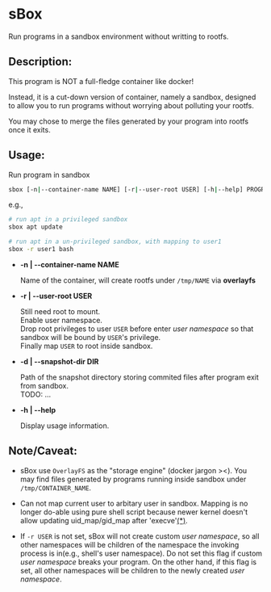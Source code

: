 # sBox

Run programs in a sandbox environment without writting to rootfs.


## Description:

This program is NOT a full-fledge container like docker!

Instead, it is a cut-down version of container, namely a sandbox, designed 
to allow you to run programs without worrying about polluting your rootfs.

You may chose to merge the files generated by your program into rootfs 
once it exits.


## Usage: 

Run program in sandbox

```bash
sbox [-n|--container-name NAME] [-r|--user-root USER] [-h|--help] PROGRAM
```

e.g.,

```bash
# run apt in a privileged sandbox
sbox apt update

# run apt in a un-privileged sandbox, with mapping to user1
sbox -r user1 bash
```

* **-n | --container-name NAME**
    
    Name of the container, will create rootfs under `/tmp/NAME` via **overlayfs**

* **-r | --user-root USER** 
    
    Still need root to mount.\
    Enable user namespace.\
    Drop root privileges to user `USER` before enter *user namespace* so that sandbox will be bound by `USER`'s privilege.\
    Finally map `USER` to root inside sandbox.

* **-d | --snapshot-dir DIR** 

    Path of the snapshot directory storing commited files after program exit from sandbox.\
    TODO: ...
    
* **-h | --help**

    Display usage information.

## Note/Caveat:

- sBox use `OverlayFS` as the "storage engine" (docker jargon ><). You may find files generated by programs running inside sandbox under `/tmp/CONTAINER_NAME`.

- Can not map current user to arbitary user in sandbox. Mapping is no longer do-able using pure shell script because newer kernel doesn't allow updating uid_map/gid_map after 'execve'[(\*)](https://stackoverflow.com/questions/45972426/unshare-user-namespace-and-set-uid-mapping-with-newuidmap).

- If `-r USER` is not set, sBox will not create custom *user namespace*, so all other namespaces will be children of the namespace the invoking process is in(e.g., shell's user namespace). Do not set this flag if custom *user namespace* breaks your program. On the other hand, if this flag is set, all other namespaces will be children to the newly created *user namespace*.
